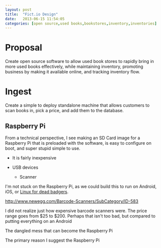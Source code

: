 ```yaml
---
layout: post
title:  "Fict.io Design"
date:   2013-06-15 11:54:05
categories: [open source,used books,bookstores,inventory,inventories]
---
```


# Proposal

Create open source software to allow used book stores to rapidly bring in more used books effectively, while maintaining inventory, promoting business by making it available online, and tracking inventory flow.


# Ingest

Create a simple to deploy standalone machine that allows customers to scan books in, pick a price, and add them to the database.

## Raspberry Pi

From a technical perspective, I see making an SD Card image for a Raspberry Pi that is preloaded with the software, is easy to configure on boot, and super stupid simple to use.


* It is fairly inexpensive

* USB devices
    * Scanner

I'm not stuck on the Raspberry Pi, as we could build this to run on Android, iOS, or [Linux for dead badgers](http://www.amazon.com/books/dp/1894953479).

http://www.newegg.com/Barcode-Scanners/SubCategory/ID-583

I did not realize just how expensive barcode scanners were. The price range goes from $25 to $200. Perhaps that isn't too bad, but compared to putting everything on an Android


The dangled mess that can become the Raspberry Pi 


The primary reason I suggest the Raspberry Pi


